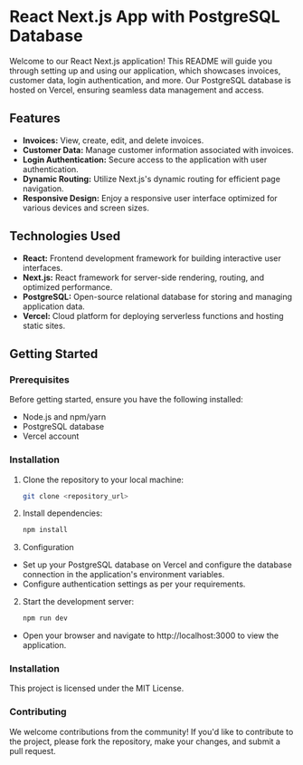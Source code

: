 # React Next.js App with PostgreSQL Database

Welcome to our React Next.js application! This README will guide you through setting up and using our application, which showcases invoices, customer data, login authentication, and more. Our PostgreSQL database is hosted on Vercel, ensuring seamless data management and access.

## Features

- **Invoices:** View, create, edit, and delete invoices.
- **Customer Data:** Manage customer information associated with invoices.
- **Login Authentication:** Secure access to the application with user authentication.
- **Dynamic Routing:** Utilize Next.js's dynamic routing for efficient page navigation.
- **Responsive Design:** Enjoy a responsive user interface optimized for various devices and screen sizes.

## Technologies Used

- **React:** Frontend development framework for building interactive user interfaces.
- **Next.js:** React framework for server-side rendering, routing, and optimized performance.
- **PostgreSQL:** Open-source relational database for storing and managing application data.
- **Vercel:** Cloud platform for deploying serverless functions and hosting static sites.

## Getting Started

### Prerequisites

Before getting started, ensure you have the following installed:

- Node.js and npm/yarn
- PostgreSQL database
- Vercel account

### Installation

1. Clone the repository to your local machine:

   ```bash
   git clone <repository_url>

2. Install dependencies:

   ```bash
   npm install

2. Configuration
- Set up your PostgreSQL database on Vercel and configure the database connection in the application's environment variables.
- Configure authentication settings as per your requirements.

2. Start the development server:

   ```bash
   npm run dev

- Open your browser and navigate to http://localhost:3000 to view the application.

### Installation

This project is licensed under the MIT License.

### Contributing
We welcome contributions from the community! If you'd like to contribute to the project, please fork the repository, make your changes, and submit a pull request.


